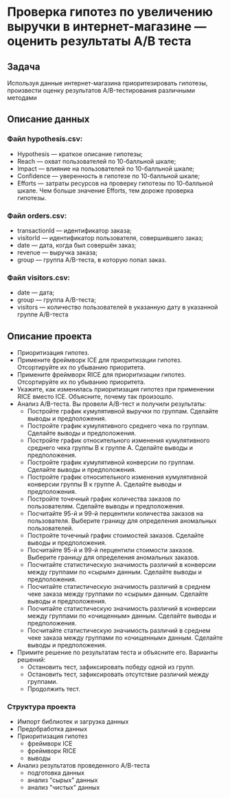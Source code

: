# Проверка гипотез по увеличению выручки в интернет-магазине — оценить результаты A/B теста
## Задача
Используя данные интернет-магазина приоритезировать гипотезы, произвести оценку результатов A/B-тестирования различными методами

## Описание данных
### Файл hypothesis.csv:
- Hypothesis — краткое описание гипотезы;
- Reach — охват пользователей по 10-балльной шкале;
- Impact — влияние на пользователей по 10-балльной шкале;
- Confidence — уверенность в гипотезе по 10-балльной шкале;
- Efforts — затраты ресурсов на проверку гипотезы по 10-балльной шкале. Чем больше значение Efforts, тем дороже проверка гипотезы.
### Файл orders.csv:
- transactionId — идентификатор заказа;
- visitorId — идентификатор пользователя, совершившего заказ;
- date — дата, когда был совершён заказ;
- revenue — выручка заказа;
- group — группа A/B-теста, в которую попал заказ.
### Файл visitors.csv:
- date — дата;
- group — группа A/B-теста;
- visitors — количество пользователей в указанную дату в указанной группе A/B-теста

## Описание проекта
- Приоритизация гипотез.
- Примените фреймворк ICE для приоритизации гипотез. Отсортируйте их по убыванию приоритета.
- Примените фреймворк RICE для приоритизации гипотез. Отсортируйте их по убыванию приоритета.
- Укажите, как изменилась приоритизация гипотез при применении RICE вместо ICE. Объясните, почему так произошло.
- Анализ A/B-теста. Вы провели A/B-тест и получили результаты:
  - Постройте график кумулятивной выручки по группам. Сделайте выводы и предположения.
  - Постройте график кумулятивного среднего чека по группам. Сделайте выводы и предположения.
  - Постройте график относительного изменения кумулятивного среднего чека группы B к группе A. Сделайте выводы и предположения.
  - Постройте график кумулятивной конверсии по группам. Сделайте выводы и предположения.
  - Постройте график относительного изменения кумулятивной конверсии группы B к группе A. Сделайте выводы и предположения.
  - Постройте точечный график количества заказов по пользователям. Сделайте выводы и предположения.
  - Посчитайте 95-й и 99-й перцентили количества заказов на пользователя. Выберите границу для определения аномальных пользователей.
  - Постройте точечный график стоимостей заказов. Сделайте выводы и предположения.
  - Посчитайте 95-й и 99-й перцентили стоимости заказов. Выберите границу для определения аномальных заказов.
  - Посчитайте статистическую значимость различий в конверсии между группами по «сырым» данным. Сделайте выводы и предположения.
  - Посчитайте статистическую значимость различий в среднем чеке заказа между группами по «сырым» данным. Сделайте выводы и предположения.
  - Посчитайте статистическую значимость различий в конверсии между группами по «очищенным» данным. Сделайте выводы и предположения.
  - Посчитайте статистическую значимость различий в среднем чеке заказа между группами по «очищенным» данным. Сделайте выводы и предположения.
- Примите решение по результатам теста и объясните его. Варианты решений:
  - Остановить тест, зафиксировать победу одной из групп.
  - Остановить тест, зафиксировать отсутствие различий между группами.
  - Продолжить тест.
### Структура проекта
- Импорт библиотек и загрузка данных
- Предобработка данных
- Приоритизация гипотез
  - фреймворк ICE
  - фреймворк RICE
  - выводы
- Анализ результатов проведенного А/В-теста
  - подготовка данных
  - анализ "сырых" данных
  - анализ "чистых" данных
